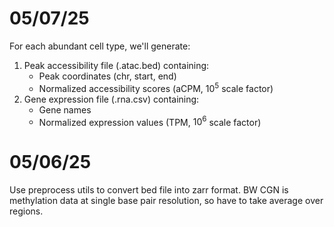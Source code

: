 # 05/07/25
For each abundant cell type, we'll generate:
1. Peak accessibility file (.atac.bed) containing:
   - Peak coordinates (chr, start, end)
   - Normalized accessibility scores (aCPM, $10^5$ scale factor)
2. Gene expression file (.rna.csv) containing:
   - Gene names
   - Normalized expression values (TPM, $10^6$ scale factor)


# 05/06/25
Use preprocess utils to convert bed file into zarr format. BW CGN is methylation data at single base pair resolution, so have to take average over regions.
